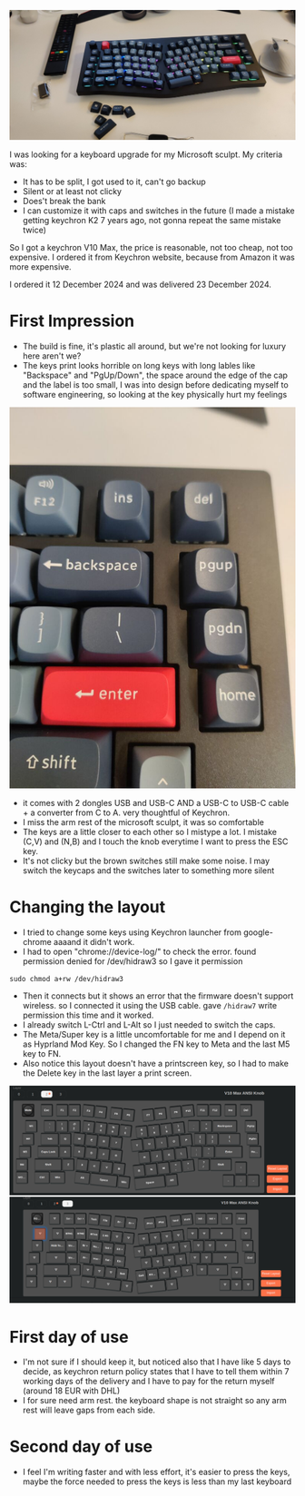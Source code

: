 ![](/public/2dd0d9d96790948c51e6b3c97a7c2aef22089b881c4fff27437d985fbf94d4a6.jpeg)

I was looking for a keyboard upgrade for my Microsoft sculpt. My criteria was:

- It has to be split, I got used to it, can't go backup
- Silent or at least not clicky
- Does't break the bank
- I can customize it with caps and switches in the future (I made a mistake getting keychron K2 7 years ago, not gonna repeat the same mistake twice)


So I got a keychron V10 Max, the price is reasonable, not too cheap, not too expensive. I ordered it from Keychron website, because from Amazon it was more expensive.

I ordered it 12 December 2024 and was delivered 23 December 2024.


# First Impression

* The build is fine, it's plastic all around, but we're not looking for luxury here aren't we? 
* The keys print looks horrible on long keys with long lables like "Backspace" and "PgUp/Down", the space around the edge of the cap and the label is too small, I was into design before dedicating myself to software engineering, so looking at the key physically hurt my feelings

![](/public/dbfe1f1c96e4418ec880b7b614fbf142a7905b98b1d91367127c648b219ff874.jpg)

* it comes with 2 dongles USB and USB-C AND a USB-C to USB-C cable + a converter from C to A. very thoughtful of Keychron.
* I miss the arm rest of the microsoft sculpt, it was so comfortable
* The keys are a little closer to each other so I mistype a lot. I mistake (C,V) and (N,B) and I touch the knob everytime I want to press the ESC key.
* It's not clicky but the brown switches still make some noise. I may switch the keycaps and the switches later to something more silent

# Changing the layout
* I tried to change some keys using Keychron launcher from google-chrome aaaand it didn't work. 
* I had to open "chrome://device-log/" to check the error. found permission denied for /dev/hidraw3 so I gave it permission 
```
sudo chmod a+rw /dev/hidraw3
```
* Then it connects but it shows an error that the firmware doesn't support wireless. so I connected it using the USB cable. gave `/hidraw7` write permission this time and it worked. 
* I already switch L-Ctrl and L-Alt so I just needed to switch the caps. 
* The Meta/Super key is a little uncomfortable for me and I depend on it as Hyprland Mod Key. So I changed the FN key to Meta and the last M5 key to FN. 
* Also notice this layout doesn't have a printscreen key, so I had to make the Delete key in the last layer a print screen.

![](/public/d494c28af377c0ff57c77f85d1e12c1f9126ae973db77cbf900f5a5400d7a82f.png)
![](/public/9bfadd370cfdad2ab676789eef1f55f5c1594bc14d758c141b184464f717a601.png)


# First day of use
* I'm not sure if I should keep it, but noticed also that I have like 5 days to decide, as keychron return policy states that I have to tell them within 7 working days of the delivery and I have to pay for the return myself (around 18 EUR with DHL)
* I for sure need arm rest. the keyboard shape is not straight so any arm rest will leave gaps from each side. 

# Second day of use
* I feel I'm writing faster and with less effort, it's easier to press the keys, maybe the force needed to press the keys is less than my last keyboard
